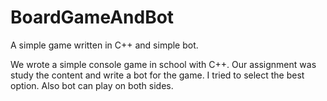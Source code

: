 # BoardGameAndBot
A simple game written in C++ and simple bot.

We wrote a simple console game in school with C++.
Our assignment was study the content and write a bot for the game.
I tried to select the best option. Also bot can play on both sides.
